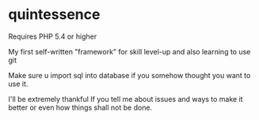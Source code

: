 # quintessence

Requires PHP 5.4 or higher

My first self-written "framework" for skill level-up and also learning to use git

Make sure u import sql into database if you somehow thought you want to use it.

I'll be extremely thankful If you tell me about issues and ways to make it better or even how things shall not be done.
